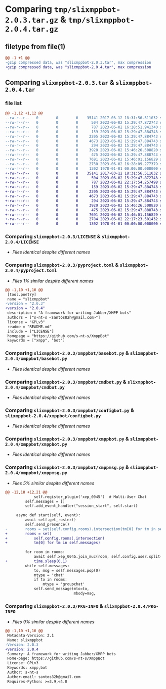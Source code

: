 # Comparing `tmp/slixmppbot-2.0.3.tar.gz` & `tmp/slixmppbot-2.0.4.tar.gz`

## filetype from file(1)

```diff
@@ -1 +1 @@
-gzip compressed data, was "slixmppbot-2.0.3.tar", max compression
+gzip compressed data, was "slixmppbot-2.0.4.tar", max compression
```

## Comparing `slixmppbot-2.0.3.tar` & `slixmppbot-2.0.4.tar`

### file list

```diff
@@ -1,12 +1,12 @@
--rw-r--r--   0        0        0    35141 2017-03-12 18:31:56.511032 slixmppbot-2.0.3/LICENSE
--rw-r--r--   0        0        0      504 2023-06-02 15:29:47.872743 slixmppbot-2.0.3/README.md
--rw-r--r--   0        0        0      787 2023-06-02 16:28:51.941340 slixmppbot-2.0.3/pyproject.toml
--rw-r--r--   0        0        0      159 2023-06-02 15:29:47.884743 slixmppbot-2.0.3/xmppbot/__init__.py
--rw-r--r--   0        0        0     2205 2023-06-02 15:29:47.884743 slixmppbot-2.0.3/xmppbot/basebot.py
--rw-r--r--   0        0        0     4673 2023-06-02 15:29:47.884743 slixmppbot-2.0.3/xmppbot/cmdbot.py
--rw-r--r--   0        0        0      294 2023-06-02 15:29:47.884743 slixmppbot-2.0.3/xmppbot/common.py
--rw-r--r--   0        0        0     3920 2023-06-02 15:46:26.508820 slixmppbot-2.0.3/xmppbot/configbot.py
--rw-r--r--   0        0        0      475 2023-06-02 15:29:47.888743 slixmppbot-2.0.3/xmppbot/timeout.py
--rw-r--r--   0        0        0     7691 2023-06-02 15:46:01.156829 slixmppbot-2.0.3/xmppbot/xmppbot.py
--rw-r--r--   0        0        0     2730 2023-06-02 16:28:09.277379 slixmppbot-2.0.3/xmppbot/xmppmsg.py
--rw-r--r--   0        0        0     1302 1970-01-01 00:00:00.000000 slixmppbot-2.0.3/PKG-INFO
+-rw-r--r--   0        0        0    35141 2017-03-12 18:31:56.511032 slixmppbot-2.0.4/LICENSE
+-rw-r--r--   0        0        0      504 2023-06-02 15:29:47.872743 slixmppbot-2.0.4/README.md
+-rw-r--r--   0        0        0      787 2023-06-02 22:17:54.257498 slixmppbot-2.0.4/pyproject.toml
+-rw-r--r--   0        0        0      159 2023-06-02 15:29:47.884743 slixmppbot-2.0.4/xmppbot/__init__.py
+-rw-r--r--   0        0        0     2205 2023-06-02 15:29:47.884743 slixmppbot-2.0.4/xmppbot/basebot.py
+-rw-r--r--   0        0        0     4673 2023-06-02 15:29:47.884743 slixmppbot-2.0.4/xmppbot/cmdbot.py
+-rw-r--r--   0        0        0      294 2023-06-02 15:29:47.884743 slixmppbot-2.0.4/xmppbot/common.py
+-rw-r--r--   0        0        0     3920 2023-06-02 15:46:26.508820 slixmppbot-2.0.4/xmppbot/configbot.py
+-rw-r--r--   0        0        0      475 2023-06-02 15:29:47.888743 slixmppbot-2.0.4/xmppbot/timeout.py
+-rw-r--r--   0        0        0     7691 2023-06-02 15:46:01.156829 slixmppbot-2.0.4/xmppbot/xmppbot.py
+-rw-r--r--   0        0        0     2784 2023-06-02 22:17:23.501432 slixmppbot-2.0.4/xmppbot/xmppmsg.py
+-rw-r--r--   0        0        0     1302 1970-01-01 00:00:00.000000 slixmppbot-2.0.4/PKG-INFO
```

### Comparing `slixmppbot-2.0.3/LICENSE` & `slixmppbot-2.0.4/LICENSE`

 * *Files identical despite different names*

### Comparing `slixmppbot-2.0.3/pyproject.toml` & `slixmppbot-2.0.4/pyproject.toml`

 * *Files 1% similar despite different names*

```diff
@@ -1,10 +1,10 @@
 [tool.poetry]
 name = "slixmppbot"
-version = "2.0.3"
+version = "2.0.4"
 description = "A framework for writing Jabber/XMPP bots"
 authors = ["s-nt-s <santos82h@gmail.com>"]
 license = "GPLv3"
 readme = "README.md"
 include = ["LICENSE"]
 homepage = "https://github.com/s-nt-s/XmppBot"
 keywords = ["xmpp", "bot"]
```

### Comparing `slixmppbot-2.0.3/xmppbot/basebot.py` & `slixmppbot-2.0.4/xmppbot/basebot.py`

 * *Files identical despite different names*

### Comparing `slixmppbot-2.0.3/xmppbot/cmdbot.py` & `slixmppbot-2.0.4/xmppbot/cmdbot.py`

 * *Files identical despite different names*

### Comparing `slixmppbot-2.0.3/xmppbot/configbot.py` & `slixmppbot-2.0.4/xmppbot/configbot.py`

 * *Files identical despite different names*

### Comparing `slixmppbot-2.0.3/xmppbot/xmppbot.py` & `slixmppbot-2.0.4/xmppbot/xmppbot.py`

 * *Files identical despite different names*

### Comparing `slixmppbot-2.0.3/xmppbot/xmppmsg.py` & `slixmppbot-2.0.4/xmppbot/xmppmsg.py`

 * *Files 5% similar despite different names*

```diff
@@ -12,18 +12,21 @@
             self.register_plugin('xep_0045')  # Multi-User Chat
         self.messages = []
         self.add_event_handler("session_start", self.start)
 
     async def start(self, event):
         await self.get_roster()
         self.send_presence()
-        rooms = set(self.config.rooms).intersection(tm[0] for tm in self.messages)
+        rooms = set(
+            self.config.rooms).intersection(
+            tm[0] for tm in self.messages)
 
         for room in rooms:
             await self.xep_0045.join_muc(room, self.config.user.split("@")[0])
+            time.sleep(0.1)
         while self.messages:
             to, msg = self.messages.pop(0)
             mtype = 'chat'
             if to in rooms:
                 mtype = 'groupchat'
             self.send_message(mto=to,
                               mbody=msg,
```

### Comparing `slixmppbot-2.0.3/PKG-INFO` & `slixmppbot-2.0.4/PKG-INFO`

 * *Files 9% similar despite different names*

```diff
@@ -1,10 +1,10 @@
 Metadata-Version: 2.1
 Name: slixmppbot
-Version: 2.0.3
+Version: 2.0.4
 Summary: A framework for writing Jabber/XMPP bots
 Home-page: https://github.com/s-nt-s/XmppBot
 License: GPLv3
 Keywords: xmpp,bot
 Author: s-nt-s
 Author-email: santos82h@gmail.com
 Requires-Python: >=3.9,<4.0
```

